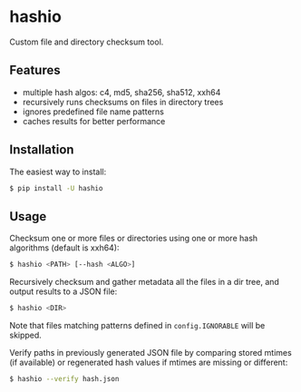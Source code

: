 hashio
======

Custom file and directory checksum tool.

## Features

- multiple hash algos: c4, md5, sha256, sha512, xxh64
- recursively runs checksums on files in directory trees
- ignores predefined file name patterns
- caches results for better performance

## Installation

The easiest way to install:

```bash
$ pip install -U hashio
```

## Usage

Checksum one or more files or directories using one or more hash
algorithms (default is xxh64):

```bash
$ hashio <PATH> [--hash <ALGO>]
```

Recursively checksum and gather metadata all the files in a dir tree, and output
results to a JSON file:

```bash
$ hashio <DIR>
```

Note that files matching patterns defined in `config.IGNORABLE` will be skipped.

Verify paths in previously generated JSON file by comparing stored mtimes (if
available) or regenerated hash values if mtimes are missing or different:

```bash
$ hashio --verify hash.json
```
